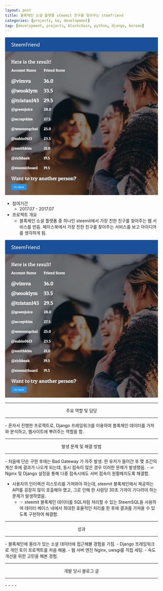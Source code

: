 ```yaml
---
layout: post
title: 블록체인 소셜 플랫폼 steemit 친구를 찾아주는 stemfriend
categories: [projects, ko, development]
tag: [development, projects, blockchain, python, django, korean]
---
```


![](/assets/projects/development/steemfriend/img.jpeg)
- 참여기간
  - 2017.07 - 2017.07
- 프로젝트 개요 
  - 블록체인 소셜 플랫폼 중 하나인 steemit에서 가장 친한 친구를 찾아주는 웹 서비스를 만듬. 페이스북에서 가장 친한 친구를 찾아주는 서비스를 보고 아이디어를 생각하게 됨.

<img src="/assets/projects/development/steemfriend/img.jpeg" />

<hr/>
<center>주요 역할 및 담당</center>
<hr/>
- 혼자서 진행한 프로젝트로, Django 프레임워크를 이용하여 블록체인 데이터를 가져와 분석하고, 웹사이트에 뿌려주는 역할을 함.

<hr/>
<center>발생 문제 및 해결 방법</center>
<hr/>
- 처음에 단순 구현 후에는 Bad Gateway 가 자주 발생. 한 유저가 들어간 후 몇 초간의 계산 후에 결과가 나오게 되는데, 동시 접속이 많은 경우 이러한 문제가 발생했음.
  - ☞ Nginx 및 Django 설정을 통해 다중 접속시에도 서버 접속이 원활해지도록 해결함.

- 사용자의 인터랙션 히스토리를 가져와야 하는데, steemit 블록체인에서 제공하는 API를 굉장히 많이 호출해야 했고, 그로 인해 한 사람당 30초 가까이 기다려야 하는 문제가 발생하였음.
  - ☞ steemit 블록체인 데이터를 SQL처럼 처리할 수 있는 SteemSQL을 사용하여 데이터 베이스 내에서 최대한 효율적인 처리를 한 후에 결과를 가져올 수 있도록 구현하여 해결함.

<hr/>
<center>성과</center>
<hr/>
- 블록체인에 올라가 있는 소셜 데이터에 접근해볼 경험을 가짐.
- Django 프레임워크로 개인 토이 프로젝트를 처음 해봄.
- 웹 서버 엔진 Nginx, uwsgi를 직접 세팅.
- 속도 개선을 위한 고민을 해본 경험.

<hr/>
<center>개발 당시 블로그 글</center>
<hr/>
- <https://steemit.com/kr/@jeongmincha/steemfriend>
- <https://steemit.com/kr/@jeongmincha/steemfriend-1>
- <https://steemit.com/kr/@jeongmincha/steemfriend-2>
- <https://steemit.com/kr/@jeongmincha/steemfriend-3>
